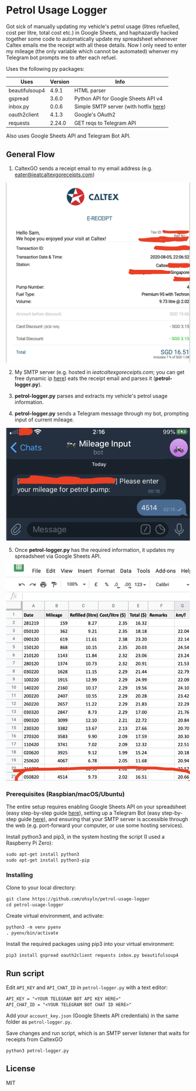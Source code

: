  # Petrol Usage Logger
Got sick of manually updating my vehicle's petrol usage (litres refuelled, cost per litre, total cost etc.) in Google Sheets, and haphazardly hacked together some code to automatically update my spreadsheet whenever Caltex emails me the receipt with all these details. Now I only need to enter my mileage (the only variable which cannot be automated) whenver my Telegram bot prompts me to after each refuel.

Uses the following py packages:

Uses  | Version | Info
------------- | - | -------------
beautifulsoup4 | 4.9.1 | HTML parser
gspread |  3.6.0 | Python API for Google Sheets API v4
inbox.py | 0.0.6 | Simple SMTP server (with hotfix [here](https://github.com/ohsyln/inbox.py/blob/master/inbox.py))
oauth2client | 4.1.3 |  Google's OAuth2
requests | 2.24.0 | GET reqs to Telegram API

Also uses Google Sheets API and Telegram Bot API.

## General Flow

1. CaltexGO sends a receipt email to my email address (e.g. eater@ieatcaltexgoreceipts.com)

![E-Receipt](documentation/caltex.png)<br/>

2. My SMTP server (e.g. hosted in *ieatcaltexgoreceipts.com*; you can get free dynamic ip [here](https://www.noip.com)) eats the receipt email and parses it (**petrol-logger.py**).

3. **petrol-logger.py** parses and extracts my vehicle's petrol usage information.

4. **petrol-logger.py** sends a Telegram message through my bot, prompting input of current mileage.

![Telegram Bot](documentation/telegram.png)<br/>

5. Once **petrol-logger.py** has the required information, it updates my spreadsheet via Google Sheets API.

![Spreadsheet](documentation/sheet.png)<br/>

### Prerequisites (Raspbian/macOS/Ubuntu)

The entire setup requires enabling Google Sheets API on your spreadsheet (easy step-by-step guide [here](https://towardsdatascience.com/accessing-google-spreadsheet-data-using-python-90a5bc214fd2)), setting up a Telegram Bot (easy step-by-step guide [here](https://medium.com/@wk0/send-and-receive-messages-with-the-telegram-api-17de9102ab78)), and ensuring that your SMTP server is accessible through the web (e.g. port-forward your computer, or use some hosting services).

Install python3 and pip3, in the system hosting the script (I used a Raspberry Pi Zero):

```
sudo apt-get install python3
sudo apt-get install python3-pip
```

### Installing

Clone to your local directory:

```
git clone https://github.com/ohsyln/petrol-usage-logger
cd petrol-usage-logger
```

Create virtual environment, and activate:

```
python3 -m venv pyenv
. pyenv/bin/activate
```

Install the required packages using pip3 into your virtual environment:
```
pip3 install gspread oauth2client requests inbox.py beautifulsoup4
```

## Run script

Edit `API_KEY` and `API_CHAT_ID` in `petrol-logger.py` with a text editor:

```
API_KEY = "<YOUR TELEGRAM BOT API KEY HERE>"
API_CHAT_ID = "<YOUR TELEGRAM BOT CHAT ID HERE>"
```

Add your `account_key.json` (Google Sheets API credentials) in the same folder as `petrol-logger.py`.

Save changes and run script, which is an SMTP server listener that waits for receipts from CaltexGO

```
python3 petrol-logger.py
```

## License

MIT
